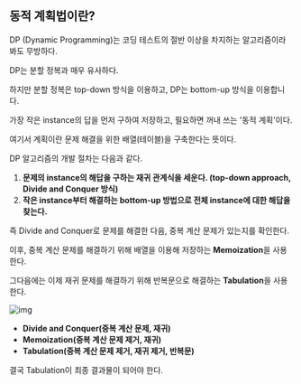 ## **동적 계획법이란?**

 

DP (Dynamic Programming)는 코딩 테스트의 절반 이상을 차지하는 알고리즘이라 봐도 무방하다.

 

DP는 분할 정복과 매우 유사하다.

하지만 분할 정복은 top-down 방식을 이용하고, DP는 bottom-up 방식을 이용합니다.

가장 작은 instance의 답을 먼저 구하여 저장하고, 필요하면 꺼내 쓰는 '동적 계획'이다.

 

여기서 계획이란 문제 해결을 위한 배열(테이블)을 구축한다는 뜻이다.

 

DP 알고리즘의 개발 절차는 다음과 같다.

1. **문제의 instance의 해답을 구하는 재귀 관계식을 세운다. (top-down approach, Divide and Conquer 방식)**
2. **작은 instance부터 해결하는 bottom-up 방법으로 전체 instance에 대한 해답을 찾는다.**

즉 Divide and Conquer로 문제를 해결한 다음, 중복 계산 문제가 있는지를 확인한다.

이후, 중복 계산 문제를 해결하기 위해 배열을 이용해 저장하는 **Memoization**을 사용한다.

그다음에는 이제 재귀 문제를 해결하기 위해 반복문으로 해결하는 **Tabulation**을 사용한다.

![img](https://k.kakaocdn.net/dn/AeLfC/btrzi3CCgsU/7wkfKtApkQfslcuz3VXTS0/img.png)

- **Divide and Conquer(중복 계산 문제, 재귀)**
- **Memoization(중복 계산 문제 제거, 재귀)**
- **Tabulation(중복 계산 문제 제거, 재귀 제거, 반복문)**

결국 Tabulation이 최종 결과물이 되어야 한다.